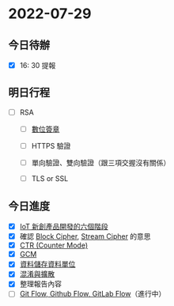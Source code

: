 #  2022-07-29
## 今日待辦
- [x] 16: 30 提報

## 明日行程
- [ ] RSA 
	- [ ] [數位簽章](演算法/數位簽章.md)
	- [ ] HTTPS 驗證
	- [ ] 單向驗證、雙向驗證（跟三項交握沒有關係）
	- [ ] TLS or SSL


## 今日進度
- [x] [IoT 新創產品開發的六個階段](製作流程/IoT%20新創產品開發的六個階段.md)
- [x] 確認 [Block Cipher](演算法/Block%20Cipher.md), [Stream Cipher](演算法/Stream%20Cipher.md) 的意思
- [x] [CTR (Counter Mode)](演算法/CTR%20(Counter%20Mode).md)
- [x] [GCM](演算法/GCM.md)
- [x] [資料儲存資料單位](計算機/資料儲存資料單位.md)
- [x] [混淆與擴散](演算法/混淆與擴散.md)
- [x] 整理報告內容
- [ ] [Git Flow, Github Flow, GitLab Flow](../test/Git%20Flow,%20Github%20Flow,%20GitLab%20Flow.md)（進行中）
